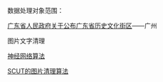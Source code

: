 数据处理对象范围：

[广东省人民政府关于公布广东省历史文化街区](https://www.gd.gov.cn/zzzq/zxzc/content/post_3549893.html)——广州

图片文字清理

[神经网络算法](https://blog.csdn.net/imwaters/article/details/131812511)

[SCUT的图片清理算法](https://gitcode.com/gh_mirrors/er/EraseNet/overview?utm_source=artical_gitcode&index=top&type=card&webUrl&isLogin=1)